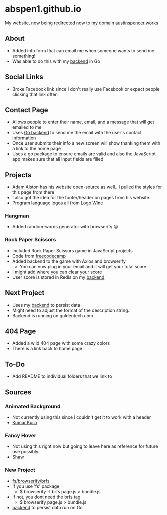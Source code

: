 # abspen1.github.io
My website, now being redirected now to my domain [austinspencer.works](austinspencer.works)

## About
* Added info form that can email me when someone wants to send me something!
* Was able to do this with my [backend](https://github.com/abspen1/go-backend) in Go

## Social Links
* Broke Facebook link since I don't really use Facebook or expect people clicking that link often

## Contact Page
* Allows people to enter their name, email, and a message that will get emailed to me
* Uses [Go backend](https://github.com/abspen1/go-backend) to send me the email with the user's contact information
* Once user submits their info a new screen will show thanking them with a link to the home page
* Uses a go package to ensure emails are valid and also the JavaScript app makes sure that all input fields are filled 

## Projects
* [Adam Alston](https://github.com/adamalston/v1) has his website open-source as well.. I pulled the styles for this page from there
* I also got the idea for the footer/header on pages from his website. 
* Program language logos all from [Logo Wine](https://www.logo.wine/Technology)

### Hangman
* Added random-words generator with browserify 😍

### Rock Paper Scissors
* Included Rock Paper Scissors game in JavaScript projects
* Code from [freecodecamp](https://www.youtube.com/watch?v=jaVNP3nIAv0&t=871s)
* Added backend to the game with Axios and browserify
   * You can now plug in your email and it will get your total score
* I might add where you can clear your score
* User score is stored in Redis on my [backend](https://github.com/abspen1/go-backend)

## Next Project
* Uses my [backend](https://github.com/abspen1/go-backend) to persist data
* Might need to adjust the format of the description string..
* Backend is running on guldentech.com

## 404 Page
* Added a wild 404 page with some crazy colors
* There is a link back to home page

## To-Do
* Add README to individual folders that we link to

## Sources
### Animated Background
* Not currently using this since I couldn't get it to work with a header
* [Kumar Kuila](https://codepen.io/uiswarup/pen/XWdXGGV)

### Fancy Hover
* Not using this right now but going to leave here as reference for future use possibly
* [Shaw](https://codepen.io/shshaw/pen/MoxrPV)

### New Project
* [fs/browserify/brfs](https://github.com/browserify/brfs)
* If you use 'fs' package
    * $ browserify -t brfs page.js > bundle.js
* If not, you dont need the brfs tag
    * $ browserify page.js > bundle.js
* [backend](https://github.com/abspen1/go-backend) to persist data run on Go